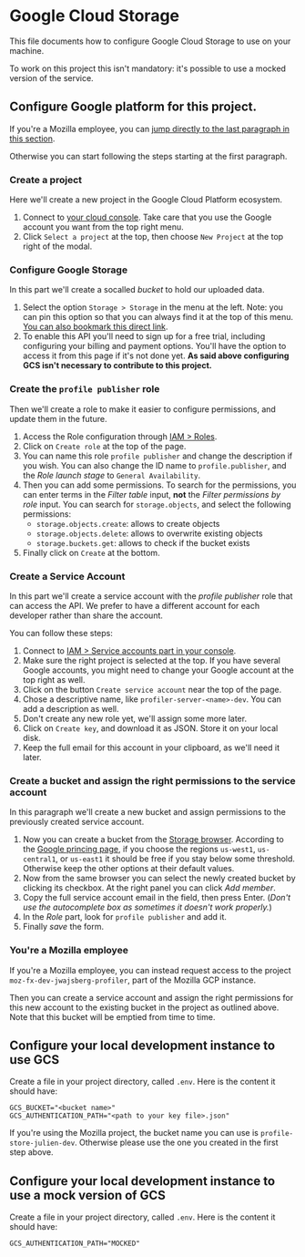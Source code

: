 # Google Cloud Storage

This file documents how to configure Google Cloud Storage to use on your
machine.

To work on this project this isn't mandatory: it's possible to use a mocked
version of the service.

## Configure Google platform for this project.

If you're a Mozilla employee, you can [jump directly to the last paragraph in
this section](#youre-a-mozilla-employee).

Otherwise you can start following the steps starting at the first paragraph.

### Create a project

Here we'll create a new project in the Google Cloud Platform ecosystem.

1. Connect to [your cloud console](https://console.cloud.google.com/). Take care
   that you use the Google account you want from the top right menu.
2. Click `Select a project` at the top, then choose `New Project` at the top
   right of the modal.

### Configure Google Storage

In this part we'll create a socalled *bucket* to hold our uploaded data.

1. Select the option `Storage > Storage` in the menu at the left. Note: you can
   pin this option so that you can always find it at the top of this menu. [You
   can also bookmark this direct link](https://console.cloud.google.com/storage/browser).
2. To enable this API you'll need to sign up for a free trial, including
   configuring your billing and payment options. You'll have the option to
   access it from this page if it's not done yet.
   **As said above configuring GCS isn't necessary to contribute to this project.**

### Create the `profile publisher` role

Then we'll create a role to make it easier to configure permissions, and update
them in the future.

1. Access the Role configuration through [IAM > Roles](https://console.cloud.google.com/iam-admin/roles).
2. Click on `Create role` at the top of the page.
3. You can name this role `profile publisher` and change the description if you
   wish. You can also change the ID name to `profile.publisher`, and the *Role launch
   stage* to `General Availability`.
4. Then you can add some permissions. To search for the permissions, you can
   enter terms in the _Filter table_ input, **not** the _Filter permissions by role_
   input.
   You can search for `storage.objects`, and select the following permissions:
   * `storage.objects.create`: allows to create objects
   * `storage.objects.delete`: allows to overwrite existing objects
   * `storage.buckets.get`: allows to check if the bucket exists
5. Finally click on `Create` at the bottom.

### Create a Service Account

In this part we'll create a service account with the *profile publisher*
role that can access the API. We prefer to have a different account for each
developer rather than share the account.

You can follow these steps:

1. Connect to [IAM > Service accounts part in your console](https://console.cloud.google.com/iam-admin/serviceaccounts).
2. Make sure the right project is selected at the top. If you have several
   Google accounts, you might need to change your Google account at the top
   right as well.
3. Click on the button `Create service account` near the top of the page.
4. Chose a descriptive name, like `profiler-server-<name>-dev`. You can add a
   description as well.
5. Don't create any new role yet, we'll assign some more later.
6. Click on `Create key`, and download it as JSON. Store it on your local disk.
7. Keep the full email for this account in your clipboard, as we'll need it
   later.

### Create a bucket and assign the right permissions to the service account

In this paragraph we'll create a new bucket and assign permissions to the
previously created service account.

1. Now you can create a bucket from the [Storage
   browser](https://console.cloud.google.com/storage/browser). According to the
   [Google princing page](https://cloud.google.com/storage/pricing), if you
   choose the regions `us-west1`, `us-central1`, or `us-east1` it should be free
   if you stay below some threshold. Otherwise keep the other options at their
   default values.
2. Now from the same browser you can select the newly created bucket by clicking
   its checkbox. At the right panel you can click *Add member*.
3. Copy the full service account email in the field, then press Enter. (*Don't
   use the autocomplete box as sometimes it doesn't work properly.*)
4. In the _Role_ part, look for `profile publisher` and add it.
5. Finally *save* the form.

### You're a Mozilla employee

If you're a Mozilla employee, you can instead request access to the project
`moz-fx-dev-jwajsberg-profiler`, part of the Mozilla GCP instance.

Then you can create a service account and assign the right permissions for this
new account to the existing bucket in the project as outlined above. Note that
this bucket will be emptied from time to time.

## Configure your local development instance to use GCS

Create a file in your project directory, called `.env`. Here is the
content it should have:
```
GCS_BUCKET="<bucket name>"
GCS_AUTHENTICATION_PATH="<path to your key file>.json"
```

If you're using the Mozilla project, the bucket name you can use is
`profile-store-julien-dev`. Otherwise please use the one you created in the
first step above.

## Configure your local development instance to use a mock version of GCS

Create a file in your project directory, called `.env`. Here is the
content it should have:
```
GCS_AUTHENTICATION_PATH="MOCKED"
```
